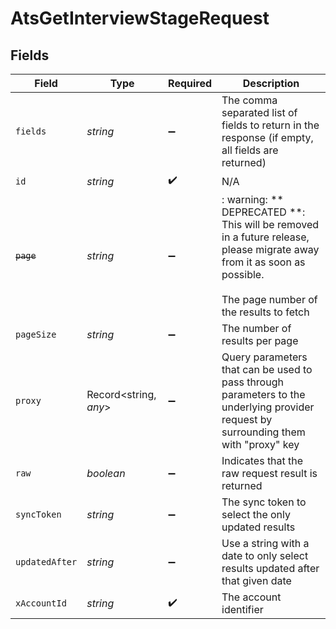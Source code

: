 # AtsGetInterviewStageRequest


## Fields

| Field                                                                                                                                                            | Type                                                                                                                                                             | Required                                                                                                                                                         | Description                                                                                                                                                      |
| ---------------------------------------------------------------------------------------------------------------------------------------------------------------- | ---------------------------------------------------------------------------------------------------------------------------------------------------------------- | ---------------------------------------------------------------------------------------------------------------------------------------------------------------- | ---------------------------------------------------------------------------------------------------------------------------------------------------------------- |
| `fields`                                                                                                                                                         | *string*                                                                                                                                                         | :heavy_minus_sign:                                                                                                                                               | The comma separated list of fields to return in the response (if empty, all fields are returned)                                                                 |
| `id`                                                                                                                                                             | *string*                                                                                                                                                         | :heavy_check_mark:                                                                                                                                               | N/A                                                                                                                                                              |
| ~~`page`~~                                                                                                                                                       | *string*                                                                                                                                                         | :heavy_minus_sign:                                                                                                                                               | : warning: ** DEPRECATED **: This will be removed in a future release, please migrate away from it as soon as possible.<br/><br/>The page number of the results to fetch |
| `pageSize`                                                                                                                                                       | *string*                                                                                                                                                         | :heavy_minus_sign:                                                                                                                                               | The number of results per page                                                                                                                                   |
| `proxy`                                                                                                                                                          | Record<string, *any*>                                                                                                                                            | :heavy_minus_sign:                                                                                                                                               | Query parameters that can be used to pass through parameters to the underlying provider request by surrounding them with "proxy" key                             |
| `raw`                                                                                                                                                            | *boolean*                                                                                                                                                        | :heavy_minus_sign:                                                                                                                                               | Indicates that the raw request result is returned                                                                                                                |
| `syncToken`                                                                                                                                                      | *string*                                                                                                                                                         | :heavy_minus_sign:                                                                                                                                               | The sync token to select the only updated results                                                                                                                |
| `updatedAfter`                                                                                                                                                   | *string*                                                                                                                                                         | :heavy_minus_sign:                                                                                                                                               | Use a string with a date to only select results updated after that given date                                                                                    |
| `xAccountId`                                                                                                                                                     | *string*                                                                                                                                                         | :heavy_check_mark:                                                                                                                                               | The account identifier                                                                                                                                           |